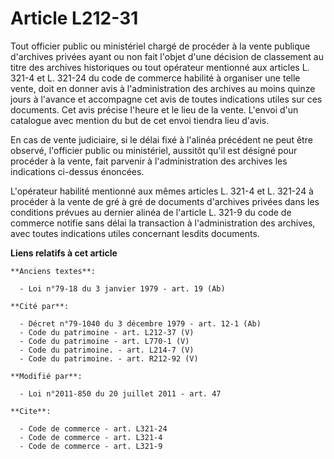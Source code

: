 # Article L212-31

Tout officier public ou ministériel chargé de procéder à la vente publique d'archives privées ayant ou non fait l'objet d'une
décision de classement au titre des archives historiques ou tout opérateur mentionné aux articles L. 321-4 et L. 321-24 du
code de commerce habilité à organiser une telle vente, doit en donner avis à l'administration des archives au moins quinze
jours à l'avance et accompagne cet avis de toutes indications utiles sur ces documents. Cet avis précise l'heure et le lieu
de la vente. L'envoi d'un catalogue avec mention du but de cet envoi tiendra lieu d'avis. 

En cas de vente judiciaire, si le délai fixé à l'alinéa précédent ne peut être observé, l'officier public ou ministériel,
aussitôt qu'il est désigné pour procéder à la vente, fait parvenir à l'administration des archives les indications ci-dessus
énoncées. 

L'opérateur habilité mentionné aux mêmes articles L. 321-4 et L. 321-24 à procéder à la vente de gré à gré de documents
d'archives privées dans les conditions prévues au dernier alinéa de l'article L. 321-9 du code de commerce notifie sans délai
la transaction à l'administration des archives, avec toutes indications utiles concernant lesdits documents.

**Liens relatifs à cet article**

	**Anciens textes**:

	  - Loi n°79-18 du 3 janvier 1979 - art. 19 (Ab)

	**Cité par**:

	  - Décret n°79-1040 du 3 décembre 1979 - art. 12-1 (Ab)
	  - Code du patrimoine - art. L212-37 (V)
	  - Code du patrimoine - art. L770-1 (V)
	  - Code du patrimoine. - art. L214-7 (V)
	  - Code du patrimoine. - art. R212-92 (V)

	**Modifié par**:

	  - Loi n°2011-850 du 20 juillet 2011 - art. 47

	**Cite**:

	  - Code de commerce - art. L321-24
	  - Code de commerce - art. L321-4
	  - Code de commerce - art. L321-9
